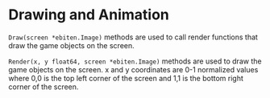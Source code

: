 # Drawing and Animation

`Draw(screen *ebiten.Image)` methods are used to call render functions that draw the game objects on the screen.

`Render(x, y float64, screen *ebiten.Image)` methods are used to draw the game objects on the screen.
x and y coordinates are 0-1 normalized values where 0,0 is the top left corner of the screen and 1,1 is the bottom right corner of the screen.
